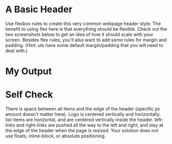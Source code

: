 # A Basic Header
Use flexbox rules to create this very common webpage header style. The benefit to using flex here is that everything should be flexible. Check out the two screenshots below to get an idea of how it should scale with your screen. Besides flex rules, you'll also want to add some rules for margin and padding. (Hint: uls have some default margin/padding that you will need to deal with.)

# My Output


# Self Check
There is space between all items and the edge of the header (specific px amount doesn't matter here).
Logo is centered vertically and horizontally.
list-items are horizontal, and are centered vertically inside the header.
left-links and right-links are pushed all the way to the left and right, and stay at the edge of the header when the page is resized.
Your solution does not use floats, inline-block, or absolute positioning.